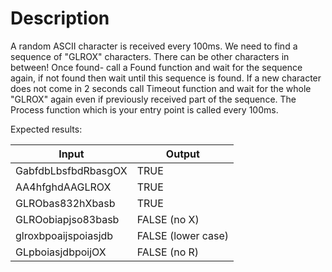# Description

A random ASCII character is received every 100ms. We need to find a sequence of "GLROX" characters. There can be other characters in between! Once found- call a Found function and wait for the sequence again, if not found then wait until this sequence is found. If a new character does not come in 2 seconds call Timeout function and wait for the whole "GLROX" again even if previously received part of the sequence. The Process function which is your entry point is called every 100ms.

Expected results:

Input | Output
--- | --- |
GabfdbLbsfbdRbasgOX | TRUE
AA4hfghdAAGLROX | TRUE
GLRObas832hXbasb | TRUE
GLROobiapjso83basb | FALSE (no X)
glroxbpoaijspoiasjdb | FALSE (lower case)
GLpboiasjdbpoijOX | FALSE (no R)
